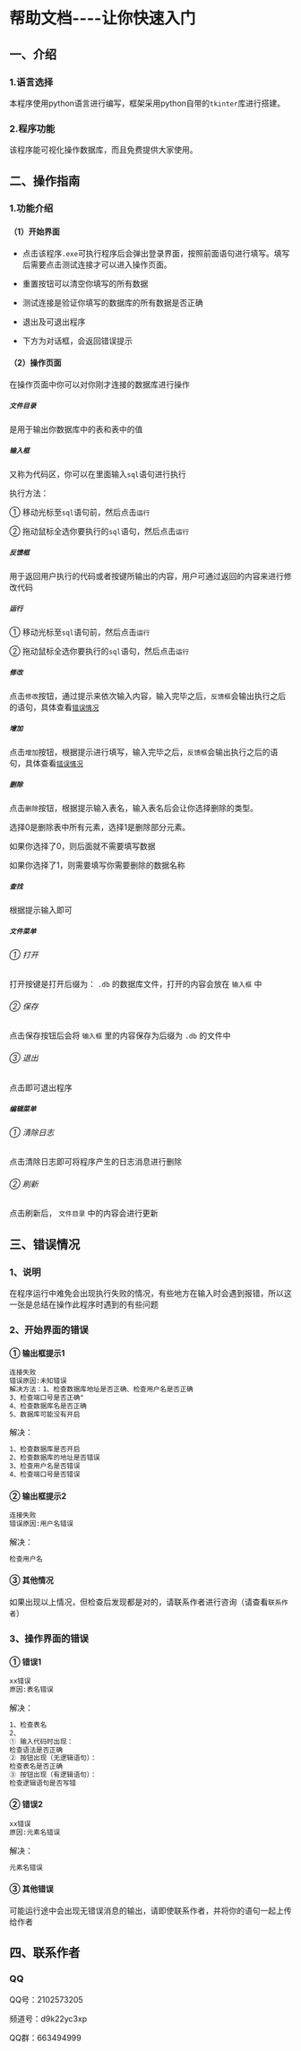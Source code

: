 # 帮助文档----让你快速入门

## 一、介绍

### 1.语言选择

本程序使用python语言进行编写，框架采用python自带的`tkinter`库进行搭建。

### 2.程序功能

该程序能可视化操作数据库，而且免费提供大家使用。

## 二、操作指南

### 1.功能介绍

#### （1）开始界面

- 点击该程序`.exe`可执行程序后会弹出登录界面，按照前面语句进行填写。填写后需要点击测试连接才可以进入操作页面。

- 重置按钮可以清空你填写的所有数据
- 测试连接是验证你填写的数据库的所有数据是否正确
- 退出及可退出程序
- 下方为对话框，会返回错误提示

#### （2）操作页面

在操作页面中你可以对你刚才连接的数据库进行操作

##### `文件目录`

是用于输出你数据库中的表和表中的值

##### `输入框`

又称为代码区，你可以在里面输入`sql`语句进行执行

执行方法：

① 移动光标至`sql`语句前，然后点击`运行`

② 拖动鼠标全选你要执行的`sql`语句，然后点击`运行`

##### `反馈框`

用于返回用户执行的代码或者按键所输出的内容，用户可通过返回的内容来进行修改代码

##### `运行`

① 移动光标至`sql`语句前，然后点击`运行`

② 拖动鼠标全选你要执行的`sql`语句，然后点击`运行`

##### `修改`

点击`修改`按钮，通过提示来依次输入内容，输入完毕之后，`反馈框`会输出执行之后的语句，具体查看[`错误情况`](#错误情况)

##### `增加`

点击`增加`按钮，根据提示进行填写，输入完毕之后，`反馈框`会输出执行之后的语句，具体查看[`错误情况`](#错误情况)

##### `删除`

点击`删除`按钮，根据提示输入表名，输入表名后会让你选择删除的类型。

选择0是删除表中所有元素，选择1是删除部分元素。

如果你选择了0，则后面就不需要填写数据

如果你选择了1，则需要填写你需要删除的数据名称

##### `查找`

根据提示输入即可

##### `文件菜单`

###### ① 打开

打开按键是打开后缀为： `.db` 的数据库文件，打开的内容会放在 `输入框` 中

###### ② 保存

点击保存按钮后会将 `输入框` 里的内容保存为后缀为 `.db` 的文件中

###### ③ 退出

点击即可退出程序

##### `编辑菜单`

###### ① 清除日志

点击清除日志即可将程序产生的日志消息进行删除

###### ② 刷新

点击刷新后， `文件目录` 中的内容会进行更新



## 三、<a name="错误情况">错误情况</a>

### 1、说明

在程序运行中难免会出现执行失败的情况，有些地方在输入时会遇到报错，所以这一张是总结在操作此程序时遇到的有些问题

### 2、开始界面的错误

#### ① 输出框提示1

```txt
连接失败
错误原因:未知错误
解决方法：1、检查数据库地址是否正确、检查用户名是否正确
3、检查端口号是否正确"
4、检查数据库名是否正确
5、数据库可能没有开启
```

解决：

```txt
1、检查数据库是否开启
2、检查数据库的地址是否错误
3、检查用户名是否错误
4、检查端口号是否错误
```

#### ② 输出框提示2

```txt
连接失败
错误原因:用户名错误
```

解决：

```txt
检查用户名
```

#### ③ 其他情况

如果出现以上情况，但检查后发现都是对的，请联系作者进行咨询（请查看`联系作者`）

### 3、操作界面的错误

#### ① 错误1

```txt
xx错误
原因:表名错误
```

解决：

```txt
1、检查表名
2、
① 输入代码时出现：
检查语法是否正确
② 按钮出现（无逻辑语句）：
检查表名是否正确
③ 按钮出现（有逻辑语句）：
检查逻辑语句是否写错
```

#### ② 错误2

```txt
xx错误
原因:元素名错误
```

解决：

```txt
元素名错误
```

#### ③ 其他错误

可能运行途中会出现无错误消息的输出，请即使联系作者，并将你的语句一起上传给作者

## 四、联系作者

### QQ

QQ号：2102573205

频道号：d9k22yc3xp

QQ群：663494999









